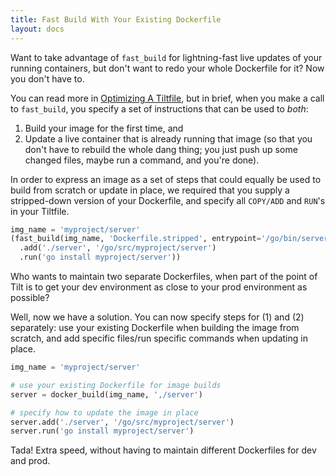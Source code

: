 ```yaml
---
title: Fast Build With Your Existing Dockerfile
layout: docs
---
```


Want to take advantage of `fast_build` for lightning-fast live updates of your running containers, but don't want to redo your whole Dockerfile for it? Now you don't have to.

You can read more in [Optimizing A Tiltfile](/fast_build.html), but in brief, when you make a call to `fast_build`, you specify a set of instructions that can be used to _both_:

1. Build your image for the first time, and
2. Update a live container that is already running that image (so that you don't have to rebuild the whole dang thing; you just push up some changed files, maybe run a command, and you're done).

In order to express an image as a set of steps that could equally be used to build from scratch or update in place, we required that you supply a stripped-down version of your Dockerfile, and specify all `COPY/ADD` and `RUN`'s in your Tiltfile.
```python
img_name = 'myproject/server'
(fast_build(img_name, 'Dockerfile.stripped', entrypoint='/go/bin/server')
  .add('./server', '/go/src/myproject/server')
  .run('go install myproject/server'))
```

Who wants to maintain two separate Dockerfiles, when part of the point of Tilt is to get your dev environment as close to your prod environment as possible?

Well, now we have a solution. You can now specify steps for (1) and (2) separately: use your existing Dockerfile when building the image from scratch, and add specific files/run specific commands when updating in place.

```python
img_name = 'myproject/server'

# use your existing Dockerfile for image builds
server = docker_build(img_name, ',/server')

# specify how to update the image in place
server.add('./server', '/go/src/myproject/server')
server.run('go install myproject/server')
```

Tada! Extra speed, without having to maintain different Dockerfiles for dev and prod.
